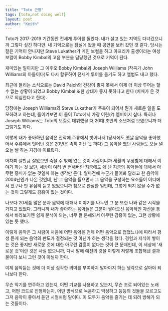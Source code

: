 ```yaml
---
title: "Toto 근황"
tags: [toto,not doing well]
layout: post
author: "Keith"
---
```


Toto가 2017-2019 기간동안 전세계 투어를 돌았다. 내가 살고 있는 지역도 다녀갔으니까 그렇다 싶긴 하다만. 내 기억으로는 잠실에 왔을 때 공연을 보러 갔던 것 같다. 당시는 잘은 기억이 안나지만 Steve Lukather가 메인 보컬을 하고 아프리카 출생이라는 여성 보컬이 Bobby Kimbal의 고음 부분을 담당했던 것으로 기억이 된다. 

재미있는 일이지만 그 이후오 Bobby Kimbal과 Joseph Williams (작곡가 John Williams의 아들이다)도 다시 합류하여 전세계 투어를 돌기도 하고 앨범도 내고 했다. 

최근에 들리는 소식으로는 David Paich의 건강이 좋지 못해서 이제 더 이상 투어는 할 수 없는 상황이 되었고 Bobby Kimbal 또한 상태가 좋지 못하다고 한다 (치매가 온 것으로 의심한다고 한다). 

당장에는 Joseph Williams와 Steve Lukather가 주축이 되어서 뭔가 새로운 일을 도모하려고 하는데, 돌이켜보면 이 둘이 Toto에서 가장 어린(?) 멤버이지 싶다. 특히나 Joseph Williams는 Toto의 보컬로 데뷔했을 때 20대 초반의 소년처럼 보였으니까 더 그렇기도 하다. 

이렇게 내가 좋아하던 음악은 진작에 주류에서 벗어나서 (당시에도 옛날 음악을 좋아했어서 주류에서 벗어난 것은 20년은 족히 지난 듯 하다) 그 음악을 했던 사람들도 오늘 낼 오늘 낼 하는 지경에 이르렀다. 

어차피 살만큼 살았으면 죽을 수 밖에 없는 것이 사람이니까 세월의 무상함에 대해서 이야기 하는 것 보단, 세상이 여러 번 변해버린 지금에도 왜 난 지금의 음악들에 대해서 아무런 흥미가 없는 것일까 하는 생각만 든다. 얼마전에 누군가 들어봐 달라고 한 음악이 2004년엔가 나온 것인데, 난 그 음악을 들으면서 그 음악을 구성하는 요소들이 어디에서 왔구나 만 유심히 듣고 있었으니까 참으로 한심한 일인데, 그렇게 되지 않을 수가 없는 것이 그렇게도 감흥이 없는 것이다. 

나보다 20세쯤 많은 분과 음악에 대해서 이야기를 나누면 그 분 또한 나와 같은 시각을 가지고 있었다. 그러니까 내가 좋아하는 음악들은 그분이 쌓아오신 음악적인 자산을 통해서 바라보기엔 쉽게 분석이 되는, 너무 잘 분해되서 아무런 감흥이 없는, 그런 상황에 있는 듯 했다.

이렇게 음악은 그 사람이 처음에 어떤 음악을 언제 어떤 음악으로 접했느냐에 따라서 평생 듣게 되는 음악의 판도가 결정되는 것 아닌가 하는 생각을 했다. 경험과 지식이 쌓이는 것은 좋지만 새로운 것에 대한 아무런 감흥이 없다는 것이 큰 문제인데, 이 세상에 '새로운 것'이란 것은 사실 없으니까, 다시 말해 예전의 것을 이렇게 저렇게 조합해낸 결과물이다 보니 그런 것이 아닐까 한다.

이제 음악듣는 것에 더 이상 심각한 의미를 부여하지 말아야지 하는 생각으로 살아야 되나보다 한다. 

무슨 악기를 연주하고 있는지, 어떤 기교를 사용하고 있는지, 무슨 조로 되어있는 노래고, 어떤 코드로 진행하는지, 어떤 방식으로 녹음하고 믹싱하고 등등의 것들을 모르고도 그저 음악이 좋아서 듣던 시절처럼 말이다. 이 모두가 음악을 즐기는 데 되려 방해가 되는 것들이다. 